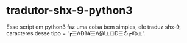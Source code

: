 # tradutor-shx-9-python3
Esse script em python3 faz uma coisa bem simples, ele traduz shx-9, caracteres desse tipo = '┏☰ΛÐß¥☰Λ§¥⊥☐Ð☰↻┏¥þ⊥'.
